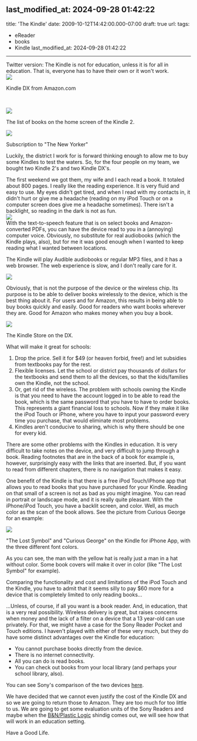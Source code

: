 last_modified_at: 2024-09-28 01:42:22
---
title: 'The Kindle'
date: 2009-10-12T14:42:00.000-07:00
draft: true
url: 
tags: 
- eReader
- books
- Kindle
last_modified_at: 2024-09-28 01:42:22
---

  

[](http://1.bp.blogspot.com/_wrorMsBZYW0/StP6ulm50kI/AAAAAAAABBE/yHObBBsblhg/s1600-h/Kindle.jpg)Twitter version: The Kindle is not for education, unless it is for all in education. That is, everyone has to have their own or it won't work.  
[![](http://3.bp.blogspot.com/_wrorMsBZYW0/StOzrIoZYHI/AAAAAAAABAM/zHYptVQGQWE/s400/Kindle.png)](http://3.bp.blogspot.com/_wrorMsBZYW0/StOzrIoZYHI/AAAAAAAABAM/zHYptVQGQWE/s1600-h/Kindle.png)

Kindle DX from Amazon.com

  

[  
](http://1.bp.blogspot.com/_wrorMsBZYW0/StOxzFq_FYI/AAAAAAAABAE/pM2Trfd4T7I/s1600-h/screen_shot-10733.gif)

[![](http://2.bp.blogspot.com/_wrorMsBZYW0/StOxyqKSN7I/AAAAAAAAA_8/5kM1xMqivQU/s400/screen_shot-50408.gif)](http://2.bp.blogspot.com/_wrorMsBZYW0/StOxyqKSN7I/AAAAAAAAA_8/5kM1xMqivQU/s1600-h/screen_shot-50408.gif)

The list of books on the home screen of the Kindle 2.

[![](http://4.bp.blogspot.com/_wrorMsBZYW0/StOxyXXRH_I/AAAAAAAAA_0/31rLFI-ZxxU/s400/screen_shot-50407.gif)](http://4.bp.blogspot.com/_wrorMsBZYW0/StOxyXXRH_I/AAAAAAAAA_0/31rLFI-ZxxU/s1600-h/screen_shot-50407.gif)

Subscription to "The New Yorker"

Luckily, the district I work for is forward thinking enough to allow me to buy some Kindles to test the waters. So, for the four people on my team, we bought two Kindle 2's and two Kindle DX's.  
  
The first weekend we got them, my wife and I each read a book. It totaled about 800 pages. I really like the reading experience. It is very fluid and easy to use. My eyes didn't get tired, and when I read with my contacts in, it didn't hurt or give me a headache (reading on my iPod Touch or on a computer screen does give me a headache sometimes). There isn't a backlight, so reading in the dark is not as fun.  
[![](http://1.bp.blogspot.com/_wrorMsBZYW0/StPlNEiXJbI/AAAAAAAABAk/UbZxGNNsV9Y/s400/screen_shot-11373.gif)](http://1.bp.blogspot.com/_wrorMsBZYW0/StPlNEiXJbI/AAAAAAAABAk/UbZxGNNsV9Y/s1600-h/screen_shot-11373.gif)  
With the text-to-speech feature that is on select books and Amazon-converted PDFs, you can have the device read to you in a (annoying) computer voice. Obviously, no substitute for real audiobooks (which the Kindle plays, also), but for me it was good enough when I wanted to keep reading what I wanted between locations.

  

The Kindle will play Audible audiobooks or regular MP3 files, and it has a web browser. The web experience is slow, and I don't really care for it.

  

[![](http://1.bp.blogspot.com/_wrorMsBZYW0/StPlMqPx7wI/AAAAAAAABAc/l4YihG7TE1E/s400/screen_shot-11372.gif)](http://1.bp.blogspot.com/_wrorMsBZYW0/StPlMqPx7wI/AAAAAAAABAc/l4YihG7TE1E/s1600-h/screen_shot-11372.gif)

Obviously, that is not the purpose of the device or the wireless chip. Its purpose is to be able to deliver books wirelessly to the device, which is the best thing about it. For users and for Amazon, this results in being able to buy books quickly and easily. Good for readers who want books wherever they are. Good for Amazon who makes money when you buy a book.

  

[![](http://1.bp.blogspot.com/_wrorMsBZYW0/StOxzFq_FYI/AAAAAAAABAE/pM2Trfd4T7I/s400/screen_shot-10733.gif)](http://1.bp.blogspot.com/_wrorMsBZYW0/StOxzFq_FYI/AAAAAAAABAE/pM2Trfd4T7I/s1600-h/screen_shot-10733.gif)

The Kindle Store on the DX.

[](http://1.bp.blogspot.com/_wrorMsBZYW0/StPlMqPx7wI/AAAAAAAABAc/l4YihG7TE1E/s1600-h/screen_shot-11372.gif)

  

What will make it great for schools:

1.  Drop the price. Sell it for $49 (or heaven forbid, free!) and let subsidies from textbooks pay for the rest.
2.  Flexible licenses. Let the school or district pay thousands of dollars for the textbooks and send them to all the devices, so that the kids/families own the Kindle, not the school.
3.  Or, get rid of the wireless. The problem with schools owning the Kindle is that you need to have the account logged in to be able to read the book, which is the same password that you have to have to order books. This represents a giant financial loss to schools. Now if they make it like the iPod Touch or iPhone, where you have to input your password every time you purchase, that would eliminate most problems.
4.  Kindles aren't conducive to sharing, which is why there should be one for every kid.

There are some other problems with the Kindles in education. It is very difficult to take notes on the device, and very difficult to jump through a book. Reading footnotes that are in the back of a book for example is, however, surprisingly easy with the links that are inserted. But, if you want to read from different chapters, there is no navigation that makes it easy.

  

One benefit of the Kindle is that there is a free iPod Touch/iPhone app that allows you to read books that you have purchased for your Kindle. Reading on that small of a screen is not as bad as you might imagine. You can read in portrait or landscape mode, and it is really quite pleasant. With the iPhone/iPod Touch, you have a backlit screen, and color. Well, as much color as the scan of the book allows. See the picture from Curious George for an example:

  

![](http://1.bp.blogspot.com/_wrorMsBZYW0/StP6ulm50kI/AAAAAAAABBE/yHObBBsblhg/s400/Kindle.jpg)

  
"The Lost Symbol" and "Curious George" on the Kindle for iPhone App, with the three different font colors.

  

As you can see, the man with the yellow hat is really just a man in a hat without color. Some book covers will make it over in color (like "The Lost Symbol" for example).

  

Comparing the functionality and cost and limitations of the iPod Touch and the Kindle, you have to admit that it seems silly to pay $60 more for a device that is completely limited to only reading books...

  

...Unless, of course, if all you want is a book reader. And, in education, that is a very real possibility. Wireless delivery is great, but raises concerns when money and the lack of a filter on a device that a 13 year-old can use privately. For that, we might have a case for the Sony Reader Pocket and Touch editions. I haven't played with either of these very much, but they do have some distinct advantages over the Kindle for education:

*   You cannot purchase books directly from the device.
*   There is no internet connectivity.
*   All you can do is read books.
*   You can check out books from your local library (and perhaps your school library, also).

You can see Sony's comparison of the two devices [here](http://www.sonystyle.com/webapp/wcs/stores/servlet/ContentDisplayView?hideHeaderFooter=false&storeId=10151&catalogId=10551&langId=-1&cmsId=reader_kindle_comparison).

  

We have decided that we cannot even justify the cost of the Kindle DX and so we are going to return those to Amazon. They are too much for too little to us. We are going to get some evaluation units of the Sony Readers and maybe when the [B&N/Plastic Logic](http://www.engadget.com/2009/10/09/barnes-and-noble-confirms-color-plastic-logic-e-book-reader-fo/) shindig comes out, we will see how that will work in an education setting.

  

Have a Good Life.